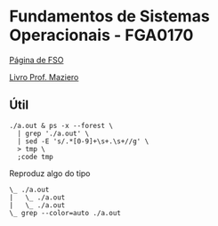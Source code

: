 # Fundamentos de Sistemas Operacionais - FGA0170

[Página de FSO](https://www.brunoribas.com.br/so/2021-1/)

[Livro Prof. Maziero](http://wiki.inf.ufpr.br/maziero/doku.php?id=socm:start)


## Útil

    ./a.out & ps -x --forest \
      | grep './a.out' \
      | sed -E 's/.*[0-9]+\s+.\s+//g' \
      > tmp \
      ;code tmp 

Reproduz algo do tipo

    \_ ./a.out
    |   \_ ./a.out
    |   \_ ./a.out
    \_ grep --color=auto ./a.out



